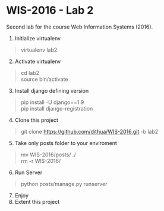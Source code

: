 # WIS-2016 - Lab 2
Second lab for the course Web Information Systems (2016).

1. Initialize virtualenv
> virtualenv lab2

2. Activate virtualenv
> cd lab2  
> source bin/activate

3. Install django defining version
> pip install -U django==1.9  
> pip install django-registration

4. Clone this project
> git clone https://github.com/dithua/WIS-2016.git -b lab2

5. Take only posts folder to your enviroment
> mv WIS-2016/posts/ ./  
> rm -r WIS-2016/

6. Run Server
> python posts/manage.py runserver

7. Enjoy
8. Extent this project

